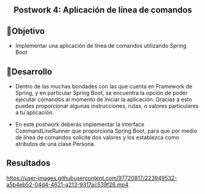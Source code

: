 
 <h2 align="center"><b>Postwork 4: Aplicación de línea de comandos</b></h2>

## 🎯Objetivo
- Implementar una aplicación de línea de comandos utilizando Spring Boot

## 📝Desarrollo

- Dentro de las muchas bondades con las que cuenta en Framework de Spring, y en particular Spring Boot, se encuentra la opción de poder ejecutar comandos al momento de iniciar la aplicación. Gracias a esto puedes proporcionar algunas instrucciones, rutas, o valores particulares a tu aplicación.

- En este postwork deberás implementar la interface CommandLineRunner que proporciona Spring Boot, para que por medio de línea de comandos solicite dos valores y los establezca como atributos de una clase Persona.

## Resultados

https://user-images.githubusercontent.com/97720817/223949532-a5b4eb52-04d4-4621-a213-9317ac539f26.mp4

